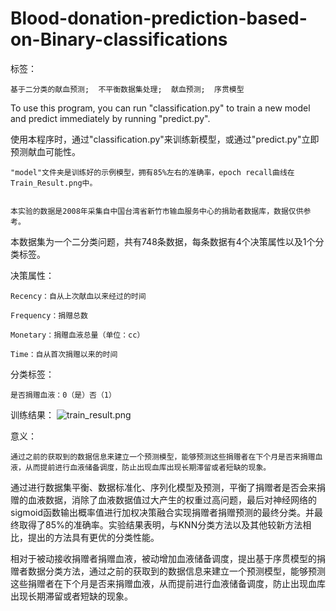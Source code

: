 # Blood-donation-prediction-based-on-Binary-classifications
标签：

    基于二分类的献血预测;  不平衡数据集处理;  献血预测;  序贯模型


To use this program, you can run "classification.py" to train a new model and predict immediately by running "predict.py".

使用本程序时，通过"classification.py"来训练新模型，或通过"predict.py"立即预测献血可能性。


    "model"文件夹是训练好的示例模型，拥有85%左右的准确率，epoch recall曲线在Train_Result.png中。


    本实验的数据是2008年采集自中国台湾省新竹市输血服务中心的捐助者数据库，数据仅供参考。


本数据集为一个二分类问题，共有748条数据，每条数据有4个决策属性以及1个分类标签。

决策属性：

    Recency：自从上次献血以来经过的时间
  
    Frequency：捐赠总数
  
    Monetary：捐赠血液总量（单位：cc）
  
    Time：自从首次捐赠以来的时间
  
分类标签：

    是否捐赠血液：0（是）否（1）

训练结果：
    ![train_result.png](https://github.com/Arkitect-z/Blood-donation-prediction-based-on-two-class-classification/blob/main/Train_Result.png)

意义：

    通过之前的获取到的数据信息来建立一个预测模型，能够预测这些捐赠者在下个月是否来捐赠血液，从而提前进行血液储备调度，防止出现血库出现长期滞留或者短缺的现象。


通过进行数据集平衡、数据标准化、序列化模型及预测，平衡了捐赠者是否会来捐赠的血液数据，消除了血液数据值过大产生的权重过高问题，最后对神经网络的sigmoid函数输出概率值进行加权决策融合实现捐赠者捐赠预测的最终分类。并最终取得了85%的准确率。实验结果表明，与KNN分类方法以及其他较新方法相比，提出的方法具有更优的分类性能。

相对于被动接收捐赠者捐赠血液，被动增加血液储备调度，提出基于序贯模型的捐赠者数据分类方法，通过之前的获取到的数据信息来建立一个预测模型，能够预测这些捐赠者在下个月是否来捐赠血液，从而提前进行血液储备调度，防止出现血库出现长期滞留或者短缺的现象。
